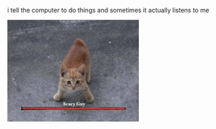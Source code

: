 i tell the computer to do things and sometimes it actually listens to me
<!--START_SECTION:update_image-->
<img src=https://raw.githubusercontent.com/sneakykestrel/sneakykestrel/main/.github/images/scary-guy.jpg height="" width="300" align=left alt=kitty />
<!--END_SECTION:update_image-->


